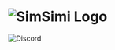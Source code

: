 # ![SimSimi Logo](https://chatbrain.kr/images/logo.jpg)
![Discord](https://img.shields.io/discord/1019087711732256808?style=flat&logo=Discord&logoColor=%23FFFFFF&color=%235865F2)
